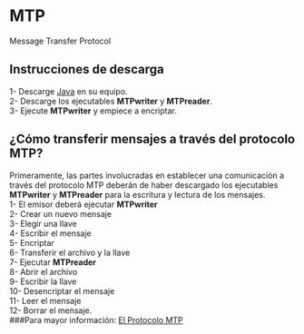 # MTP
Message Transfer Protocol
## Instrucciones de descarga
1- Descarge [Java](https://www.java.com/en/download/) en su equipo.\
2- Descarge los ejecutables __MTPwriter__ y __MTPreader__.\
3- Ejecute __MTPwriter__ y empiece a encriptar.
## ¿Cómo transferir mensajes a través del protocolo MTP?
Primeramente, las partes involucradas en establecer una comunicación a través del protocolo MTP deberán de haber descargado los ejecutables __MTPwriter__ y __MTPreader__ para la escritura y lectura de los mensajes.\
1- El emisor deberá ejecutar __MTPwriter__\
2- Crear un nuevo mensaje\
3- Elegir una llave\
4- Escribir el mensaje\
5- Encriptar\
6- Transferir el archivo y la llave\
7- Ejecutar __MTPreader__\
8- Abrir el archivo\
9- Escribir la llave\
10- Desencriptar el mensaje\
11- Leer el mensaje\
12- Borrar el mensaje.\
###Para mayor información: [El Protocolo MTP](https://docs.google.com/document/d/e/2PACX-1vTf7jOA-6RzPAun4pg9cNOq2YFjnClUc6e2jnNv3lMlHcqKmA3GF4kXPWkOdwIq4VUjKvcAQMHFziKz/pub)


